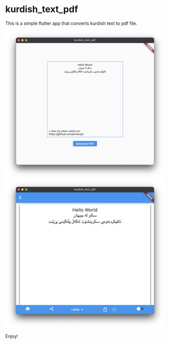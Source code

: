 # kurdish_text_pdf

This is a simple flutter app that converts kurdish text to pdf file.

![alt text](.img/1.png)
![alt text](.img/2.png)

Enjoy!